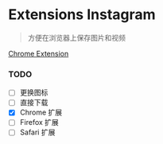 # Extensions Instagram

> 方便在浏览器上保存图片和视频

[Chrome Extension](https://chrome.google.com/webstore/detail/instagram-helper/albdnahmanonkmhoamgfjbjgbjabbiid)


### TODO

+ [ ] 更换图标
+ [ ] 直接下载
+ [x] Chrome 扩展
+ [ ] Firefox 扩展
+ [ ] Safari 扩展
